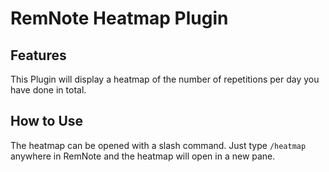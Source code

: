 # RemNote Heatmap Plugin

## Features
This Plugin will display a heatmap of the number of repetitions per day you have done in total.

## How to Use
The heatmap can be opened with a slash command. Just type `/heatmap` anywhere in RemNote and the heatmap will open in a new pane.